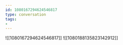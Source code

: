 ```yaml
---
id: 1080167294624546817
type: conversation
tags:
- 
---
```

![[1080167294624546817]]
![[1080188135823142912]]

